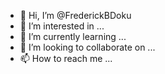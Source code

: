 - 👋 Hi, I’m @FrederickBDoku
- 👀 I’m interested in ...
- 🌱 I’m currently learning ...
- 💞️ I’m looking to collaborate on ...
- 📫 How to reach me ...

<!---
FrederickBDoku/FrederickBDoku is a ✨ special ✨ repository because its `README.md` (this file) appears on your GitHub profile.
You can click the Preview link to take a look at your changes.
--->
